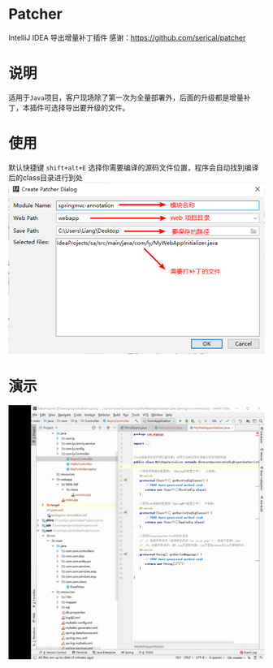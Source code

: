 # Patcher
IntelliJ IDEA 导出增量补丁插件
感谢：https://github.com/serical/patcher

# 说明
适用于`Java`项目，客户现场除了第一次为全量部署外，后面的升级都是增量补丁，本插件可选择导出要升级的文件。

# 使用
默认快捷键 `shift+alt+E`
选择你需要编译的源码文件位置，程序会自动找到编译后的class目录进行到处
![img](Patcher.png)

# 演示
![Patcher.gif](Patcher.gif)